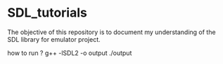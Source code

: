 # SDL_tutorials

The objective of this repository is to document my understanding of the SDL library for emulator project.

how to run ?
g++ <file-name> -lSDL2 -o output
./output
